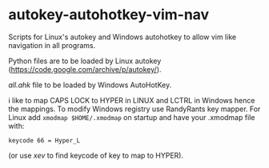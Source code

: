 # autokey-autohotkey-vim-nav
Scripts for Linux's autokey and Windows autohotkey to allow vim like navigation in all programs.

Python files are to be loaded by Linux autokey (https://code.google.com/archive/p/autokey/).

*all.ahk* file to be loaded by Windows AutoHotKey.

i like to map CAPS LOCK to HYPER in LINUX and LCTRL in Windows hence the mappings.  To modify Windows registry use RandyRants key mapper.
For Linux add `xmodmap $HOME/.xmodmap` on startup and have your .xmodmap file with:

```
keycode 66 = Hyper_L
```

(or use *xev* to find keycode of key to map to HYPER).
